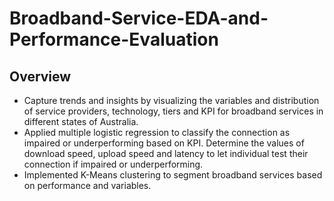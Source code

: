 # Broadband-Service-EDA-and-Performance-Evaluation

## Overview
- Capture trends and insights by visualizing the variables and distribution of service providers, technology, tiers and KPI for broadband services in different states of Australia.
- Applied multiple logistic regression to classify the connection as impaired or underperforming based on KPI. Determine the values of download speed, upload speed and latency to let individual test their connection if impaired or underperforming.
- Implemented K-Means clustering to segment broadband services based on performance and variables.

